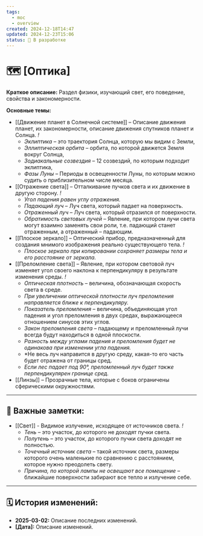 ```yaml
---
tags:
  - moc
  - overview
created: 2024-12-18T14:47
updated: 2024-12-23T15:06
status: 🚧 В разработке
---
```


# 🗺️ **[Оптика]**

**Краткое описание:**  Раздел физики, изучающий свет, его поведение, свойства и закономерности.

**Основные темы:**

- [[Движение планет в Солнечной системе]] – Описание движения планет, их закономерности, описание движения спутников планет и Солнца. *!*
	- *Эклиптика* – это траектория Солнца, которую мы видим с Земли,
	- *Эллиптическая орбита* – орбита, по которой движется Земля вокруг Солнца,
	- *Зодиакальные созвездия* – 12 созвездий, по которым подходит эклиптика,
	- *Фазы Луны* – Периоды в освещенности Луны, по которым можно судить о приблизительном числе месяца.
- [[Отражение света]] – Отталкивание пучков света и их движение в другую сторону. *!*
	- *Угол падения равен углу отражения.*
	- *Падающий луч* – Луч света, который падает на поверхность. 
	- *Отраженный луч* – Луч света, который отразился от поверхности.
	- *Обратимость световых лучей* – Явление, при котором лучи света могут взаимно заменять свои роли, т.е. падающий станет отраженным, а отраженный – падающим.
- [[Плоское зеркало]] – Оптический прибор, предназначенный для создания мнимого изображения реально существующего тела. *!*
	- *Плоское зеркало при копировании сохраняет размеры тела и его расстояние от зеркала.*
- [[Преломление света]] – Явление, при котором световой луч изменяет угол своего наклона к перпендикуляру в результате изменения среды. *!*
	- *Оптическая плотность* – величина, обозначающая скорость света в среде.
	- *При увеличении оптической плотности луч преломления направляется ближе к перпендикуляру.*
	- *Показатель преломления* – величина, объединяющая угол падения и угол преломления в двух средах, выражающееся отношением синусов этих углов.
	- *Закон преломления света* – падающему и преломленный лучи всегда будут находиться в одной плоскости. 
	- *Разность между углами падения и преломления будет не одинакова при изменении угла падения.*
	- *Не весь луч направится в другую среду, какая-то его часть будет отражена от границы сред.
	- *Если лес падает под 90°, преломленный луч будет также перпендикулярен границе сред.*
- [[Линзы]] – Прозрачные тела, которые с боков ограничены сферическими окружностями.

---

## 🔗 **Важные заметки:**

- [[Свет]] - Видимое излучение, исходящее от источников света. *!*
	- *Тень* – это участок, до которого не доходят пучки света.
	- *Полутень* – это участок, до которого пучки света доходят не полностью.
	- *Точечный источник света* – такой источник света, размеры которого очень маленькие по сравнению с расстоянием, которое нужно преодолеть свету.
	- *Причина, по которой лампы не освещают все помещение* – ближайшие поверхности забирают все тепло и излучение себе.

- - -

## 🗓️ **История изменений:**

- **2025-03-02:**  Описание последних изменений.
- **[Дата]:**  Описание изменений.